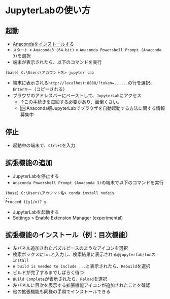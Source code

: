 # JupyterLabの使い方

## 起動

- [Anacondaをインストールする](pc-anaconda.md)
- `スタート` > `Anaconda3 (64-bit)` > `Anaconda Powershell Prompt (Anaconda 3)`を選択
- 端末が表示されたら、以下のコマンドを実行

```
(base) C:\Users\アカウント名> jupyter lab
```

- 端末に表示される`http://localhost:8888/?token=......`の行を選択、`Enterキー`（コピーされる）
- ブラウザのアドレスバーにペーストして、`JupyterLab`にアクセス
  - ↑この手続きを毎回する必要があり、面倒くさい。
  - :sos: Anaconda版JupyterLabでブラウザを自動起動する方法に関する情報募集中
  
## 停止

- 起動中の端末で、`Ctrl+C`を入力

## 拡張機能の追加

- JupyterLabを停止する
- `Anaconda Powershell Prompt (Anaconda 3)`の端末で以下のコマンドを実行

```
(base) C:\Users\アカウント名> conda install nodejs
...
Proceed ([y]/n)? y
```
- JupyterLabを起動する
- Settings > Enable Extension Manager (experimental)

## 拡張機能のインストール（例：目次機能）

- 左パネル追加されたパズルピースのようなアイコンを選択
- 検索ボックスに`toc`と入力し、検索結果に表示される`@jupyterlab/toc`の`Install`
- `A build is needed to include ...`と表示されたら、`Rebuild`を選択
- ビルドが完了するまでしばらく待つ
- `Build Complete`が表示されたら、`Reload`を選択
- 左パネルに目次を表示する拡張機能アイコンが追加されたことを確認
- 他の拡張機能も同様の手順でインストールできる
